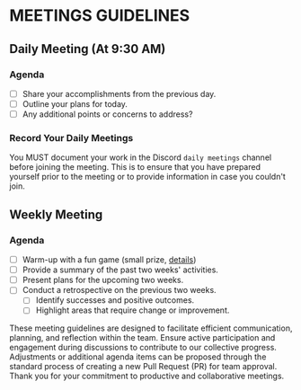 # MEETINGS GUIDELINES

## Daily Meeting (At 9:30 AM)

### Agenda

- [ ] Share your accomplishments from the previous day.
- [ ] Outline your plans for today.
- [ ] Any additional points or concerns to address?

### Record Your Daily Meetings

You MUST document your work in the Discord `daily meetings` channel before joining the meeting. This is to ensure that you have prepared yourself prior to the meeting or to provide information in case you couldn't join.

## Weekly Meeting

### Agenda

- [ ] Warm-up with a fun game (small prize, [details](reward.md))
- [ ] Provide a summary of the past two weeks' activities.
- [ ] Present plans for the upcoming two weeks.
- [ ] Conduct a retrospective on the previous two weeks.
    - [ ] Identify successes and positive outcomes.
    - [ ] Highlight areas that require change or improvement.

These meeting guidelines are designed to facilitate efficient communication, planning, and reflection within the team.
Ensure active participation and engagement during discussions to contribute to our collective progress. Adjustments or
additional agenda items can be proposed through the standard process of creating a new Pull Request (PR) for team
approval. Thank you for your commitment to productive and collaborative meetings.
